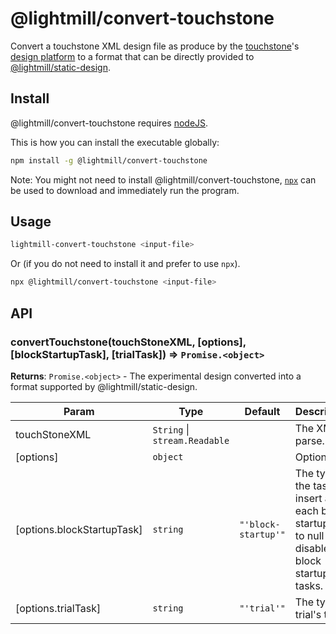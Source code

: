 # @lightmill/convert-touchstone

Convert a touchstone XML design file as produce by the [touchstone](https://www.lri.fr/%7Eappert/website/touchstone/touchstone.html)'s [design platform](https://github.com/jdfekete/touchstone-platforms/tree/master/design-platform) to a format that can be directly provided to [@lightmill/static-design](../static-design).

## Install

@lightmill/convert-touchstone requires [nodeJS](https://nodejs.org).

This is how you can install the executable globally:

```sh
npm install -g @lightmill/convert-touchstone
```

Note: You might not need to install @lightmill/convert-touchstone, [`npx`](https://www.npmjs.com/package/npx) can be used to download and immediately run the program.

## Usage

```sh
lightmill-convert-touchstone <input-file>
```

Or (if you do not need to install it and prefer to use `npx`).

```sh
npx @lightmill/convert-touchstone <input-file>
```

## API

### convertTouchstone(touchStoneXML, [options], [blockStartupTask], [trialTask]) ⇒ <code>Promise.&lt;object&gt;</code>
**Returns**: <code>Promise.&lt;object&gt;</code> - The experimental design converted into a format
supported by @lightmill/static-design.

| Param | Type | Default | Description |
| --- | --- | --- | --- |
| touchStoneXML | <code>String</code> \| <code>stream.Readable</code> |  | The XML to parse. |
| [options] | <code>object</code> |  | Options |
| [options.blockStartupTask] | <code>string</code> | <code>&quot;&#x27;block-startup&#x27;&quot;</code> | The type of the task to insert at each block startup. Set to null to disable block startup tasks. |
| [options.trialTask] | <code>string</code> | <code>&quot;&#x27;trial&#x27;&quot;</code> | The type of trial's task. |